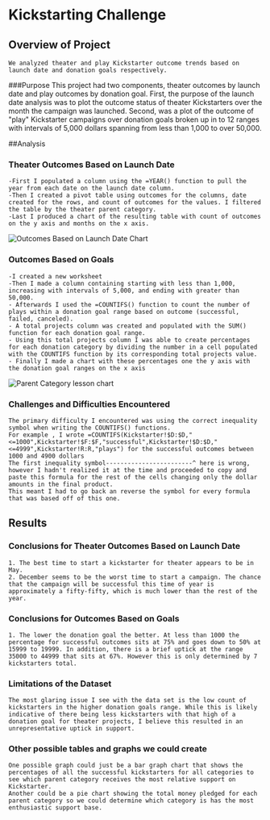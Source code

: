 # Kickstarting Challenge

## Overview of Project 
	We analyzed theater and play Kickstarter outcome trends based on launch date and donation goals respectively.

###Purpose 
	This project had two components, theater outcomes by launch date and play outcomes by donation goal. First, the purpose of the launch date analysis was to plot the outcome status of theater Kickstarters over the month the campaign was launched. Second, was a plot of the outcome of "play" Kickstarter campaigns over donation goals broken up in to 12 ranges with intervals of 5,000 dollars spanning from less than 1,000 to over 50,000.

##Analysis

### Theater Outcomes Based on Launch Date
	-First I populated a column using the =YEAR() function to pull the year from each date on the launch date column.
	-Then I created a pivot table using outcomes for the columns, date created for the rows, and count of outcomes for the values. I filtered the table by the theater parent category.
	-Last I produced a chart of the resulting table with count of outcomes on the y axis and months on the x axis.
![Outcomes Based on Launch Date Chart](https://user-images.githubusercontent.com/90660790/134459803-a3358019-a66e-40d9-9629-3a3ff518ccdb.png)

### Outcomes Based on Goals
	-I created a new worksheet
	-Then I made a column containing starting with less than 1,000, increasing with intervals of 5,000, and ending with greater than 50,000.
	- Afterwards I used the =COUNTIFS() function to count the number of plays within a donation goal range based on outcome (successful, failed, canceled).
	- A total projects column was created and populated with the SUM() function for each donation goal range.
	- Using this total projects column I was able to create percentages for each donation category by dividing the number in a cell populated with the COUNTIFS function by its corresponding total projects value.
	- Finally I made a chart with these percentages one the y axis with the donation goal ranges on the x axis 
![Parent Category lesson chart](https://user-images.githubusercontent.com/90660790/134459822-fede5648-2fe9-4e17-9ba1-bfca4358b002.png)

### Challenges and Difficulties Encountered

	The primary difficulty I encountered was using the correct inequality symbol when writing the COUNTIFS() functions.
	For example , I wrote =COUNTIFS(Kickstarter!$D:$D,"<=1000",Kickstarter!$F:$F,"successful",Kickstarter!$D:$D,"<=4999",Kickstarter!R:R,"plays") for the successful outcomes between 1000 and 4900 dollars
	The first inequality symbol------------------------^ here is wrong, however I hadn't realized it at the time and proceeded to copy and paste this formula for the rest of the cells changing only the dollar amounts in the final product.
	This meant I had to go back an reverse the symbol for every formula that was based off of this one.

## Results

### Conclusions for Theater Outcomes Based on Launch Date

	1. The best time to start a kickstarter for theater appears to be in May.
	2. December seems to be the worst time to start a campaign. The chance that the campaign will be successful this time of year is approximately a fifty-fifty, which is much lower than the rest of the year.

### Conclusions for Outcomes Based on Goals

	1. The lower the donation goal the better. At less than 1000 the percentage for successful outcomes sits at 75% and goes down to 50% at 15999 to 19999. In addition, there is a brief uptick at the range 35000 to 44999 that sits at 67%. However this is only determined by 7 kickstarters total.       

### Limitations of the Dataset

	The most glaring issue I see with the data set is the low count of kickstarters in the higher donation goals range. While this is likely indicative of there being less kickstarters with that high of a donation goal for theater projects, I believe this resulted in an unrepresentative uptick in support.

### Other possible tables and graphs we could create

	One possible graph could just be a bar graph chart that shows the percentages of all the successful kickstarters for all categories to see which parent category receives the most relative support on Kickstarter.
	Another could be a pie chart showing the total money pledged for each parent category so we could determine which category is has the most enthusiastic support base.
